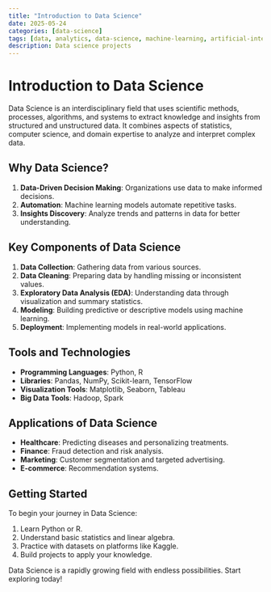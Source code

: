 ```yaml
---
title: "Introduction to Data Science"
date: 2025-05-24
categories: [data-science]
tags: [data, analytics, data-science, machine-learning, artificial-intelligence]
description: Data science projects
---
```


# Introduction to Data Science

Data Science is an interdisciplinary field that uses scientific methods, processes, algorithms, and systems to extract knowledge and insights from structured and unstructured data. It combines aspects of statistics, computer science, and domain expertise to analyze and interpret complex data.

## Why Data Science?

1. **Data-Driven Decision Making**: Organizations use data to make informed decisions.
2. **Automation**: Machine learning models automate repetitive tasks.
3. **Insights Discovery**: Analyze trends and patterns in data for better understanding.

## Key Components of Data Science

1. **Data Collection**: Gathering data from various sources.
2. **Data Cleaning**: Preparing data by handling missing or inconsistent values.
3. **Exploratory Data Analysis (EDA)**: Understanding data through visualization and summary statistics.
4. **Modeling**: Building predictive or descriptive models using machine learning.
5. **Deployment**: Implementing models in real-world applications.

## Tools and Technologies

- **Programming Languages**: Python, R
- **Libraries**: Pandas, NumPy, Scikit-learn, TensorFlow
- **Visualization Tools**: Matplotlib, Seaborn, Tableau
- **Big Data Tools**: Hadoop, Spark

## Applications of Data Science

- **Healthcare**: Predicting diseases and personalizing treatments.
- **Finance**: Fraud detection and risk analysis.
- **Marketing**: Customer segmentation and targeted advertising.
- **E-commerce**: Recommendation systems.

## Getting Started

To begin your journey in Data Science:
1. Learn Python or R.
2. Understand basic statistics and linear algebra.
3. Practice with datasets on platforms like Kaggle.
4. Build projects to apply your knowledge.

Data Science is a rapidly growing field with endless possibilities. Start exploring today!

